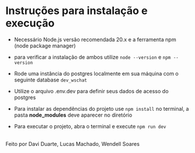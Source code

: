 # Instruções para instalação e execução

- Necessário Node.js versão recomendada 20.x e a ferramenta npm (node package manager)
- para verificar a instalação de ambos utilize `node --version` e `npm --version`
- Rode uma instância do postgres localmente em sua máquina com o seguinte database `dev_wschat`
- Utilize o arquivo .env.dev para definir seus dados de acesso do postgres

- Para instalar as dependências do projeto use `npm install` no terminal, a pasta **node_modules** deve
aparecer no diretório
- Para executar o projeto, abra o terminal e execute `npm run dev`

<br>
Feito por Davi Duarte,
Lucas Machado,
Wendell Soares